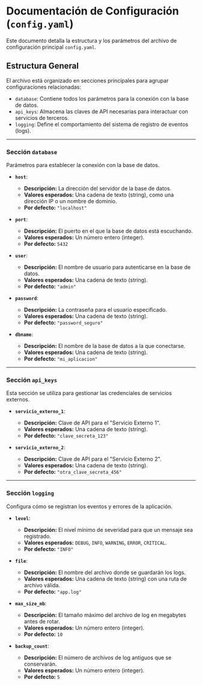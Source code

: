# Documentación de Configuración (`config.yaml`)

Este documento detalla la estructura y los parámetros del archivo de configuración principal `config.yaml`.

## Estructura General

El archivo está organizado en secciones principales para agrupar configuraciones relacionadas:

- `database`: Contiene todos los parámetros para la conexión con la base de datos.
- `api_keys`: Almacena las claves de API necesarias para interactuar con servicios de terceros.
- `logging`: Define el comportamiento del sistema de registro de eventos (logs).

---

### Sección `database`

Parámetros para establecer la conexión con la base de datos.

- **`host`**:
  - **Descripción:** La dirección del servidor de la base de datos.
  - **Valores esperados:** Una cadena de texto (string), como una dirección IP o un nombre de dominio.
  - **Por defecto:** `"localhost"`

- **`port`**:
  - **Descripción:** El puerto en el que la base de datos está escuchando.
  - **Valores esperados:** Un número entero (integer).
  - **Por defecto:** `5432`

- **`user`**:
  - **Descripción:** El nombre de usuario para autenticarse en la base de datos.
  - **Valores esperados:** Una cadena de texto (string).
  - **Por defecto:** `"admin"`

- **`password`**:
  - **Descripción:** La contraseña para el usuario especificado.
  - **Valores esperados:** Una cadena de texto (string).
  - **Por defecto:** `"password_seguro"`

- **`dbname`**:
  - **Descripción:** El nombre de la base de datos a la que conectarse.
  - **Valores esperados:** Una cadena de texto (string).
  - **Por defecto:** `"mi_aplicacion"`

---

### Sección `api_keys`

Esta sección se utiliza para gestionar las credenciales de servicios externos.

- **`servicio_externo_1`**:
  - **Descripción:** Clave de API para el "Servicio Externo 1".
  - **Valores esperados:** Una cadena de texto (string).
  - **Por defecto:** `"clave_secreta_123"`

- **`servicio_externo_2`**:
  - **Descripción:** Clave de API para el "Servicio Externo 2".
  - **Valores esperados:** Una cadena de texto (string).
  - **Por defecto:** `"otra_clave_secreta_456"`

---

### Sección `logging`

Configura cómo se registran los eventos y errores de la aplicación.

- **`level`**:
  - **Descripción:** El nivel mínimo de severidad para que un mensaje sea registrado.
  - **Valores esperados:** `DEBUG`, `INFO`, `WARNING`, `ERROR`, `CRITICAL`.
  - **Por defecto:** `"INFO"`

- **`file`**:
  - **Descripción:** El nombre del archivo donde se guardarán los logs.
  - **Valores esperados:** Una cadena de texto (string) con una ruta de archivo válida.
  - **Por defecto:** `"app.log"`

- **`max_size_mb`**:
  - **Descripción:** El tamaño máximo del archivo de log en megabytes antes de rotar.
  - **Valores esperados:** Un número entero (integer).
  - **Por defecto:** `10`

- **`backup_count`**:
  - **Descripción:** El número de archivos de log antiguos que se conservarán.
  - **Valores esperados:** Un número entero (integer).
  - **Por defecto:** `5`
